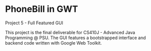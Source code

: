 # PhoneBill in GWT
Project 5 - Full Featured GUI

This project is the final deliverable for CS410J - Advanced Java Programming @ PSU.
The GUI features a bootstrapped interface and backend code written with Google Web Toolkit. 

